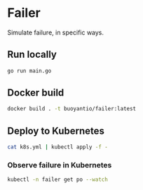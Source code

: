 # Failer

Simulate failure, in specific ways.

## Run locally

```bash
go run main.go
```

## Docker build

```bash
docker build . -t buoyantio/failer:latest
```

## Deploy to Kubernetes

```bash
cat k8s.yml | kubectl apply -f -
```

### Observe failure in Kubernetes

```bash
kubectl -n failer get po --watch
```
